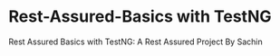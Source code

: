 # Rest-Assured-Basics with TestNG
Rest Assured Basics with TestNG: A Rest Assured Project By Sachin
